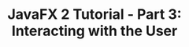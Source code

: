---
layout: redirect
title: "JavaFX 2 Tutorial - Part 3: Interacting with the User"
slug: javafx-2-tutorial-part3
redirect: /library/javafx-2-tutorial/part3/
published: true
---